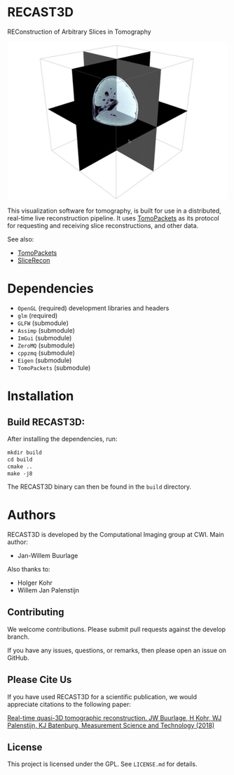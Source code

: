 RECAST3D
========

REConstruction of Arbitrary Slices in Tomography

![](docs/preview_usage.gif)

This visualization software for tomography, is built for use in a distributed,
real-time live reconstruction pipeline. It uses [TomoPackets] as its protocol
for requesting and receiving slice reconstructions, and other data.

See also:
- [TomoPackets]
- [SliceRecon]

Dependencies
============

* `OpenGL` (required) development libraries and headers
* `glm` (required)
* `GLFW` (submodule)
* `Assimp` (submodule)
* `ImGui` (submodule)
* `ZeroMQ` (submodule)
* `cppzmq` (submodule)
* `Eigen` (submodule)
* `TomoPackets` (submodule)

Installation
============

Build RECAST3D:
---------------

After installing the dependencies, run:

```
mkdir build
cd build
cmake ..
make -j8
```

The RECAST3D binary can then be found in the `build` directory.

Authors
=======

RECAST3D is developed by the Computational Imaging group at CWI. Main author:

- Jan-Willem Buurlage

Also thanks to:

- Holger Kohr
- Willem Jan Palenstijn

## Contributing

We welcome contributions. Please submit pull requests against the develop
branch.

If you have any issues, questions, or remarks, then please open an issue on
GitHub.

## Please Cite Us

If you have used RECAST3D for a scientific publication, we would appreciate
citations to the following paper:

[Real-time quasi-3D tomographic reconstruction. JW Buurlage, H Kohr, WJ
Palenstijn, KJ Batenburg. Measurement Science and Technology
(2018)](https://doi.org/10.1088/1361-6501/aab754)

## License

This project is licensed under the GPL. See `LICENSE.md` for details.

[TomoPackets]: https://www.github.com/cicwi/TomoPackets
[SliceRecon]: https://www.github.com/cicwi/SliceRecon
